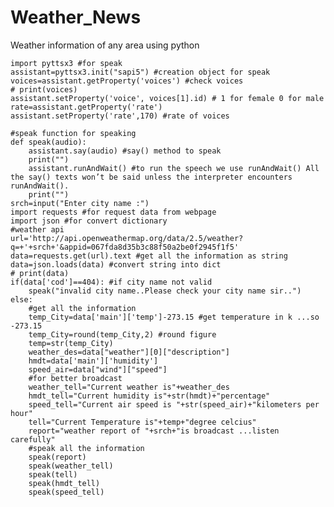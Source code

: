 # Weather_News
Weather information of any area using python

    import pyttsx3 #for speak
    assistant=pyttsx3.init("sapi5") #creation object for speak
    voices=assistant.getProperty('voices') #check voices
    # print(voices)
    assistant.setProperty('voice', voices[1].id) # 1 for female 0 for male
    rate=assistant.getProperty('rate')
    assistant.setProperty('rate',170) #rate of voices

    #speak function for speaking
    def speak(audio):
        assistant.say(audio) #say() method to speak 
        print("")
        assistant.runAndWait() #to run the speech we use runAndWait() All the say() texts won’t be said unless the interpreter encounters runAndWait().
        print("")
    srch=input("Enter city name :")
    import requests #for request data from webpage
    import json #for convert dictionary
    #weather api
    url='http://api.openweathermap.org/data/2.5/weather?q=+'+srch+'&appid=067fda8d35b3c88f50a2be0f2945f1f5'
    data=requests.get(url).text #get all the information as string
    data=json.loads(data) #convert string into dict
    # print(data)
    if(data['cod']==404): #if city name not valid
        speak("invalid city name..Please check your city name sir..")
    else:
        #get all the information
        temp_City=data['main']['temp']-273.15 #get temperature in k ...so -273.15
        temp_City=round(temp_City,2) #round figure
        temp=str(temp_City)
        weather_des=data["weather"][0]["description"] 
        hmdt=data['main']['humidity']
        speed_air=data["wind"]["speed"]
        #for better broadcast
        weather_tell="Current weather is"+weather_des
        hmdt_tell="Current humidity is"+str(hmdt)+"percentage"
        speed_tell="Current air speed is "+str(speed_air)+"kilometers per hour"
        tell="Current Temperature is"+temp+"degree celcius"
        report="weather report of "+srch+"is broadcast ...listen carefully"
        #speak all the information
        speak(report)
        speak(weather_tell)
        speak(tell)
        speak(hmdt_tell)
        speak(speed_tell)
